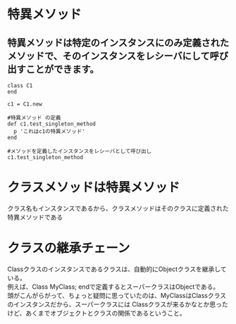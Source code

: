 # 特異メソッド

## 特異メソッドは特定のインスタンスにのみ定義されたメソッドで、そのインスタンスをレシーバにして呼び出すことができます。

```
class C1
end

c1 = C1.new

#特異メソッド の定義
def c1.test_singleton_method
  p 'これはc1の特異メソッド'
end

#メソッドを定義したインスタンスをレシーバとして呼び出し
c1.test_singleton_method
```
# クラスメソッドは特異メソッド

クラス名もインスタンスであるから、クラスメソッドはそのクラスに定義された特異メソッドである

# クラスの継承チェーン

Classクラスのインスタンスであるクラスは、自動的にObjectクラスを継承している。<br>
例えば、Class MyClass; endで定義するとスーパークラスはObjectである。<br>
頭がこんがらがって、ちょっと疑問に思っていたのは、MyClassはClassクラスのインスタンスだから、スーパークラスには
Classクラスが来るかなとか思ったけど、あくまでオブジェクトとクラスの関係であるということ。